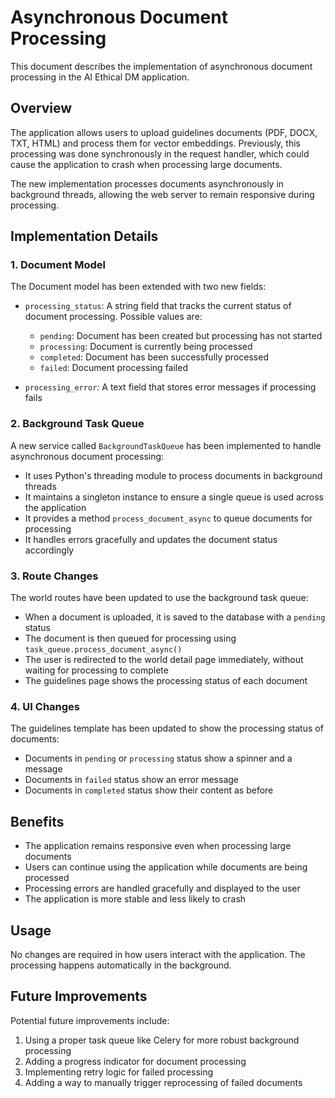 # Asynchronous Document Processing

This document describes the implementation of asynchronous document processing in the AI Ethical DM application.

## Overview

The application allows users to upload guidelines documents (PDF, DOCX, TXT, HTML) and process them for vector embeddings. Previously, this processing was done synchronously in the request handler, which could cause the application to crash when processing large documents.

The new implementation processes documents asynchronously in background threads, allowing the web server to remain responsive during processing.

## Implementation Details

### 1. Document Model

The Document model has been extended with two new fields:

- `processing_status`: A string field that tracks the current status of document processing. Possible values are:
  - `pending`: Document has been created but processing has not started
  - `processing`: Document is currently being processed
  - `completed`: Document has been successfully processed
  - `failed`: Document processing failed

- `processing_error`: A text field that stores error messages if processing fails

### 2. Background Task Queue

A new service called `BackgroundTaskQueue` has been implemented to handle asynchronous document processing:

- It uses Python's threading module to process documents in background threads
- It maintains a singleton instance to ensure a single queue is used across the application
- It provides a method `process_document_async` to queue documents for processing
- It handles errors gracefully and updates the document status accordingly

### 3. Route Changes

The world routes have been updated to use the background task queue:

- When a document is uploaded, it is saved to the database with a `pending` status
- The document is then queued for processing using `task_queue.process_document_async()`
- The user is redirected to the world detail page immediately, without waiting for processing to complete
- The guidelines page shows the processing status of each document

### 4. UI Changes

The guidelines template has been updated to show the processing status of documents:

- Documents in `pending` or `processing` status show a spinner and a message
- Documents in `failed` status show an error message
- Documents in `completed` status show their content as before

## Benefits

- The application remains responsive even when processing large documents
- Users can continue using the application while documents are being processed
- Processing errors are handled gracefully and displayed to the user
- The application is more stable and less likely to crash

## Usage

No changes are required in how users interact with the application. The processing happens automatically in the background.

## Future Improvements

Potential future improvements include:

1. Using a proper task queue like Celery for more robust background processing
2. Adding a progress indicator for document processing
3. Implementing retry logic for failed processing
4. Adding a way to manually trigger reprocessing of failed documents
